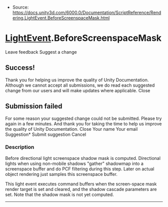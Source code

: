* Source: https://docs.unity3d.com/6000.0/Documentation/ScriptReference/Rendering.LightEvent.BeforeScreenspaceMask.html

#  [LightEvent](https://docs.unity3d.com/6000.0/Documentation/ScriptReference/Rendering.LightEvent.html).BeforeScreenspaceMask
Leave feedback
Suggest a change
## Success!
Thank you for helping us improve the quality of Unity Documentation. Although we cannot accept all submissions, we do read each suggested change from our users and will make updates where applicable.
Close
## Submission failed
For some reason your suggested change could not be submitted. Please <a>try again</a> in a few minutes. And thank you for taking the time to help us improve the quality of Unity Documentation.
Close
Your name Your email Suggestion* Submit suggestion
Cancel
### Description
Before directional light screenspace shadow mask is computed.
Directional lights when using non-mobile shadows "gather" shadowmap into a screenspace buffer and do PCF filtering during this step. Later on actual object rendering just samples this screenspace buffer.  
  
This light event executes command buffers when the screen-space mask render target is set and cleared, and the shadow cascade parameters are set. Note that the shadow mask is not yet computed.
* * *
